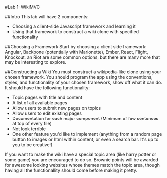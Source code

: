 #Lab 1: WikiMVC

##Intro
This lab will have 2 components: 
- Choosing a client-side Javascript framework and learning it 
- Using that framework to construct a wiki clone with specified functionality


##Choosing a Framework
Start by choosing a client side framework: Angular, Backbone (potentially with Marionette), Ember, React, Flight, Knockout, an Riot are some common options, but there are many more that may be interesting to explore.

##Constructing a Wiki
You must construct a wikipedia-like clone using your chosen framework. You should program the app using the conventions, styles, and functionality of your chosen framework, show off what it can do. It should have the following functionality:
- Topic pages with title and content
- A list of all available pages
- Allow users to submit new pages on topics
- Allow users to edit existing pages 
- Documentation for each major component (Minimum of few sentences at top of every file)
- Not look terrible
- One other feature you'd like to implement (anything from a random page button to images or html within content, or even a search bar. It's up to you to be creative!)

If you want to make the wiki have a special topic area (like harry potter or some game) you are encouraged to do so. 
Brownie points will be awarded for awesome looking websites whose themes match the topic area, though having all the functionallity should come before making it pretty.
